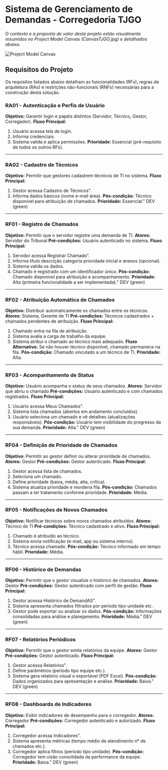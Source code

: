 # Sistema de Gerenciamento de Demandas - Corregedoria TJGO

*O contexto e a proposta de valor deste projeto estão visualmente resumidos no Project Model Canvas (CanvasTJGO.jpg) e detalhados abaixo.*

![Project Model Canvas](../imagens/CanvasTJGO.jpg)

## Requisitos do Projeto

Os requisitos listados abaixo detalham as funcionalidades (RFs), regras de arquitetura (RAs) e restrições não-funcionais (RNFs) necessárias para a construção desta solução.


### RA01 - Autenticação e Perfis de Usuário

**Objetivo:** Garantir login e papéis distintos (Servidor, Técnico, Gestor, Corregedor).
**Fluxo Principal:**

1. Usuário acessa tela de login.
2. Informa credenciais.
3. Sistema valida e aplica permissões.
   **Prioridade:** Essencial (pré-requisito de todos os outros RFs).

---

### RA02 - Cadastro de Técnicos

**Objetivo:** Permitir que gestores cadastrem técnicos de TI no sistema.
**Fluxo Principal:**

1. Gestor acessa Cadastro de Técnicos".
2. Informa dados básicos (nome  e-mail  área).
   **Pós-condição:** Técnico disponível para atribuição de chamados.
   **Prioridade:** Essencial." DEV (green)

---

### RF01 - Registro de Chamados

**Objetivo:** Permitir que o servidor registre uma demanda de TI.
**Atores:** Servidor do Tribunal
**Pré-condições:** Usuário autenticado no sistema.
**Fluxo Principal:**

1. Servidor acessa Registrar Chamado".
2. Informa título  descrição  categoria  prioridade inicial e anexos (opcional).
3. Sistema valida os dados.
4. Chamado é registrado com um identificador único.
   **Pós-condição:** Chamado disponível para atribuição e acompanhamento.
   **Prioridade:** Alta (primeira funcionalidade a ser implementada)." DEV (green)

---

### RF02 - Atribuição Automática de Chamados

**Objetivo:** Distribuir automaticamente os chamados entre os técnicos.
**Atores:** Sistema, Gerente de TI
**Pré-condições:** Técnicos cadastrados + chamados pendentes de atribuição.
**Fluxo Principal:**

1. Chamado entra na fila de atribuição.
2. Sistema avalia a carga de trabalho da equipe.
3. Sistema atribui o chamado ao técnico mais adequado.
   **Fluxo Alternativo:** Se não houver técnico disponível, chamado permanece na fila.
   **Pós-condição:** Chamado vinculado a um técnico de TI.
   **Prioridade:** Alta.

---

### RF03 - Acompanhamento de Status

**Objetivo:** Usuário acompanha o status de seus chamados.
**Atores:** Servidor que abriu o chamado
**Pré-condições:** Usuário autenticado e com chamados registrados.
**Fluxo Principal:**

1. Usuário acessa Meus Chamados".
2. Sistema lista chamados (abertos  em andamento  concluídos).
3. Usuário seleciona um chamado e vê detalhes (atualizações  responsáveis).
   **Pós-condição:** Usuário tem visibilidade do progresso da sua demanda.
   **Prioridade:** Alta." DEV (green)

---

### RF04 - Definição de Prioridade de Chamados

**Objetivo:** Permitir ao gestor definir ou alterar prioridade de chamados.
**Atores:** Gestor
**Pré-condições:** Gestor autenticado.
**Fluxo Principal:**

1. Gestor acessa lista de chamados.
2. Seleciona um chamado.
3. Define prioridade (baixa, média, alta, crítica).
4. Sistema atualiza prioridade e reordena fila.
   **Pós-condição:** Chamados passam a ter tratamento conforme prioridade.
   **Prioridade:** Média.

---

### RF05 - Notificações de Novos Chamados

**Objetivo:** Notificar técnicos sobre novos chamados atribuídos.
**Atores:** Técnico de TI
**Pré-condições:** Técnico cadastrado e ativo.
**Fluxo Principal:**

1. Chamado é atribuído ao técnico.
2. Sistema envia notificação (e-mail, app ou sistema interno).
3. Técnico acessa chamado.
   **Pós-condição:** Técnico informado em tempo hábil.
   **Prioridade:** Média.

---

### RF06 - Histórico de Demandas

**Objetivo:** Permitir que o gestor visualize o histórico de chamados.
**Atores:** Gestor
**Pré-condições:** Gestor autenticado com perfil de gestão.
**Fluxo Principal:**

1. Gestor acessa Histórico de DemandAS".
2. Sistema apresenta chamados filtrados por período  tipo  unidade etc.
3. Gestor pode exportar ou analisar os dados.
   **Pós-condição:** Informações consolidadas para análise e planejamento.
   **Prioridade:** Média." DEV (green)

---

### RF07 - Relatórios Periódicos

**Objetivo:** Permitir que o gestor emita relatórios da equipe.
**Atores:** Gestor
**Pré-condições:** Gestor autenticado.
**Fluxo Principal:**

1. Gestor acessa Relatórios".
2. Define parâmetros (período  tipo  equipe etc.).
3. Sistema gera relatório visual e exportável (PDF  Excel).
   **Pós-condição:** Dados organizados para apresentação e análise.
   **Prioridade:** Baixa." DEV (green)

---

### RF08 - Dashboards de Indicadores

**Objetivo:** Exibir indicadores de desempenho para o corregedor.
**Atores:** Corregedor
**Pré-condições:** Corregedor autenticado e autorizado.
**Fluxo Principal:**

1. Corregedor acessa Indicadores".
2. Sistema apresenta métricas (tempo médio de atendimento  nº de chamados etc.).
3. Corregedor aplica filtros (período  tipo  unidade).
   **Pós-condição:** Corregedor tem visão consolidada da performance da equipe.
   **Prioridade:** Baixa." DEV (green)

